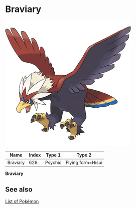 # Braviary


![Braviary](images/628.png)

| **Name** | **Index** | **Type 1** | **Type 2** |
|----|----|----|----|
| Braviary | 628 | Psychic | Flying form=Hisui  |

**Braviary** 

## See also

[List of Pokémon](../pokemon.md)
